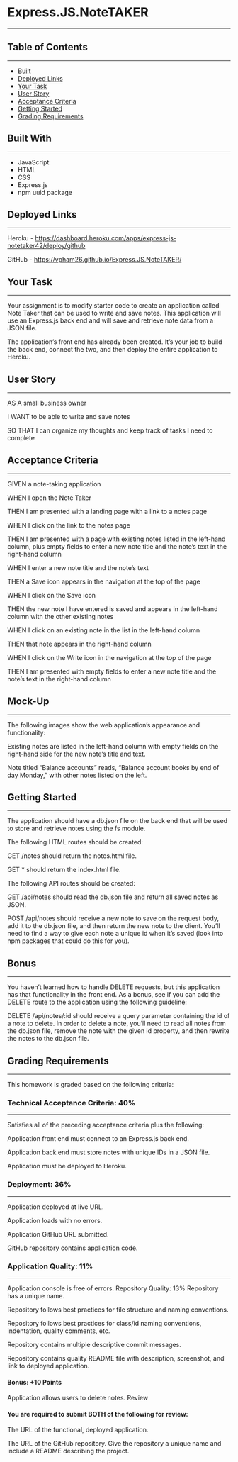 # Express.JS.NoteTAKER
***

## Table of Contents
***
- [Built](#built-with)
- [Deployed Links](#deplyed-links)
- [Your Task](#your-task)
- [User Story](#user-story)
- [Acceptance Criteria](#acceptance-criteria)
- [Getting Started](#getting-started)
- [Grading Requirements](#grading-requirements)

## Built With
***
* JavaScript
* HTML
* CSS
* Express.js
* npm uuid package

## Deployed Links
***
Heroku - https://dashboard.heroku.com/apps/express-js-notetaker42/deploy/github

GitHub - https://vpham26.github.io/Express.JS.NoteTAKER/

## Your Task
***
Your assignment is to modify starter code to create an application called Note Taker that can be used to write and save notes. This application will use an Express.js back end and will save and retrieve note data from a JSON file.

The application’s front end has already been created. It’s your job to build the back end, connect the two, and then deploy the entire application to Heroku.

## User Story
***
AS A small business owner

I WANT to be able to write and save notes

SO THAT I can organize my thoughts and keep track of tasks I need to complete

## Acceptance Criteria
***
GIVEN a note-taking application

WHEN I open the Note Taker

THEN I am presented with a landing page with a link to a notes page

WHEN I click on the link to the notes page

THEN I am presented with a page with existing notes listed in the left-hand column, plus empty fields to enter a new note title and the note’s text in the right-hand column

WHEN I enter a new note title and the note’s text 

THEN a Save icon appears in the navigation at the top of the page

WHEN I click on the Save icon

THEN the new note I have entered is saved and appears in the left-hand column with the other existing notes

WHEN I click on an existing note in the list in the left-hand column

THEN that note appears in the right-hand column

WHEN I click on the Write icon in the navigation at the top of the page

THEN I am presented with empty fields to enter a new note title and the note’s text in the right-hand column

## Mock-Up
***
The following images show the web application’s appearance and functionality:



Existing notes are listed in the left-hand column with empty fields on the right-hand side for the new note’s title and text.

Note titled “Balance accounts” reads, “Balance account books by end of day Monday,” with other notes listed on the left.



## Getting Started
***
The application should have a db.json file on the back end that will be used to store and retrieve notes using the fs module.

The following HTML routes should be created:

GET /notes should return the notes.html file.

GET * should return the index.html file.

The following API routes should be created:

GET /api/notes should read the db.json file and return all saved notes as JSON.

POST /api/notes should receive a new note to save on the request body, add it to the db.json file, and then return the new note to the client. You’ll need to find a way to give each note a unique id when it’s saved (look into npm packages that could do this for you).

## Bonus
***
You haven’t learned how to handle DELETE requests, but this application has that functionality in the front end. As a bonus, see if you can add the DELETE route to the application using the following guideline:

DELETE /api/notes/:id should receive a query parameter containing the id of a note to delete. In order to delete a note, you’ll need to read all notes from the db.json file, remove the note with the given id property, and then rewrite the notes to the db.json file.

## Grading Requirements
***
This homework is graded based on the following criteria:

### Technical Acceptance Criteria: 40%
***
Satisfies all of the preceding acceptance criteria plus the following:

Application front end must connect to an Express.js back end.

Application back end must store notes with unique IDs in a JSON file.

Application must be deployed to Heroku.

### Deployment: 36%
***
Application deployed at live URL.

Application loads with no errors.

Application GitHub URL submitted.

GitHub repository contains application code.

### Application Quality: 11%
***
Application console is free of errors.
Repository Quality: 13%
Repository has a unique name.

Repository follows best practices for file structure and naming conventions.

Repository follows best practices for class/id naming conventions, indentation, quality comments, etc.

Repository contains multiple descriptive commit messages.

Repository contains quality README file with description, screenshot, and link to deployed application.

#### Bonus: +10 Points
Application allows users to delete notes.
Review

#### You are required to submit BOTH of the following for review:

The URL of the functional, deployed application.

The URL of the GitHub repository. Give the repository a unique name and include a README describing the project.